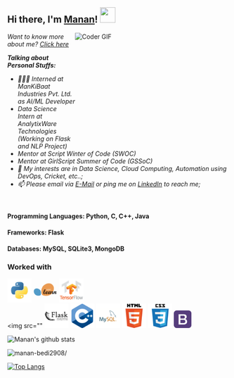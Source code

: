 ## Hi there, I'm [Manan](https://manan-bedi2908.github.io/final-portfolio/)! <img src="https://raw.githubusercontent.com/TheDudeThatCode/TheDudeThatCode/master/Assets/Hi.gif" width=35 height=35>


<img align="right" alt="Coder GIF" height=250 width=350 src="https://i.pinimg.com/originals/e4/26/70/e426702edf874b181aced1e2fa5c6cde.gif" />

<em> Want to know more about me? [Click here](https://manan-bedi2908.github.io/final-portfolio/) </em>
<em>
  
**Talking about Personal Stuffs:**

- 👨🏽‍💻 Interned at ManKiBaat Industries Pvt. Ltd. as AI/ML Developer
- Data Science Intern at AnalytixWare Technologies (Working on Flask and NLP Project)
- Mentor at Script Winter of Code (SWOC)
- Mentor at GirlScript Summer of Code (GSSoC)
- 🤔 My interests are in Data Science, Cloud Computing, Automation using DevOps, Cricket, etc..;
- 📫 Please email via [E-Mail](mailto:mananbedilps@gmail.com) or ping me on [LinkedIn](https://www.linkedin.com/in/manan-bedi-20a80a190/) to reach me;
<br/> 
</em>

#### Programming Languages: Python, C, C++, Java
#### Frameworks: Flask
#### Databases: MySQL, SQLite3, MongoDB



### Worked with 

<img src="https://raw.githubusercontent.com/github/explore/80688e429a7d4ef2fca1e82350fe8e3517d3494d/topics/python/python.png" width="55" height="55" />   <img src="https://raw.githubusercontent.com/github/explore/80688e429a7d4ef2fca1e82350fe8e3517d3494d/topics/scikit-learn/scikit-learn.png" width="55" height="55" />   <img src="https://raw.githubusercontent.com/github/explore/80688e429a7d4ef2fca1e82350fe8e3517d3494d/topics/tensorflow/tensorflow.png" width="55" height="55" />  
<img src=""
<img src="https://raw.githubusercontent.com/github/explore/80688e429a7d4ef2fca1e82350fe8e3517d3494d/topics/flask/flask.png" width="55" height="55" />   <img src="https://raw.githubusercontent.com/github/explore/80688e429a7d4ef2fca1e82350fe8e3517d3494d/topics/cpp/cpp.png" width="55" height="55" />     <img src="https://raw.githubusercontent.com/github/explore/80688e429a7d4ef2fca1e82350fe8e3517d3494d/topics/mysql/mysql.png" width="55" height="55" />   <img src="https://raw.githubusercontent.com/github/explore/80688e429a7d4ef2fca1e82350fe8e3517d3494d/topics/html/html.png" width="55" height="55" />   <img src="https://raw.githubusercontent.com/github/explore/80688e429a7d4ef2fca1e82350fe8e3517d3494d/topics/css/css.png" width="55" height="55" />    <img src="https://raw.githubusercontent.com/github/explore/80688e429a7d4ef2fca1e82350fe8e3517d3494d/topics/bootstrap/bootstrap.png" width="40" height="40" />


![Manan's github stats](https://github-readme-stats.vercel.app/api?username=manan-bedi2908&show_icons=true&theme=tokyonight)
<p align="left"> <img src=https://komarev.com/ghpvc/?username=manan-bedi2908 alt=manan-bedi2908/></p>


[![Top Langs](https://github-readme-stats.vercel.app/api/top-langs/?username=manan-bedi2908)](https://github.com/manan-bedi2908/github-readme-stats) 
